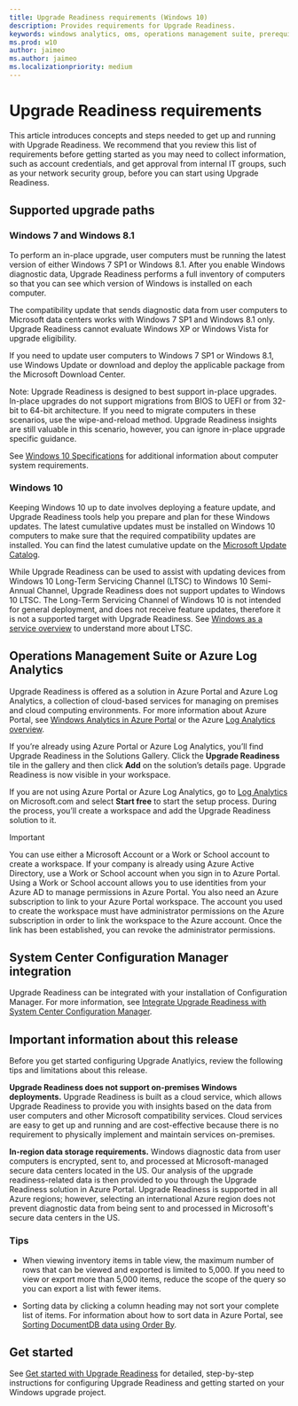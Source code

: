 ```yaml
---
title: Upgrade Readiness requirements (Windows 10)
description: Provides requirements for Upgrade Readiness.
keywords: windows analytics, oms, operations management suite, prerequisites, requirements, upgrades, log analytics,
ms.prod: w10
author: jaimeo
ms.author: jaimeo
ms.localizationpriority: medium
---
```


# Upgrade Readiness requirements

This article introduces concepts and steps needed to get up and running with Upgrade Readiness. We recommend that you review this list of requirements before getting started as you may need to collect information, such as account credentials, and get approval from internal IT groups, such as your network security group, before you can start using Upgrade Readiness.

## Supported upgrade paths

### Windows 7 and Windows 8.1

To perform an in-place upgrade, user computers must be running the latest version of either Windows 7 SP1 or Windows 8.1. After you enable Windows diagnostic data, Upgrade Readiness performs a full inventory of computers so that you can see which version of Windows is installed on each computer.

The compatibility update that sends diagnostic data from user computers to Microsoft data centers works with Windows 7 SP1 and Windows 8.1 only. Upgrade Readiness cannot evaluate Windows XP or Windows Vista for upgrade eligibility.

<!--With Windows 10, edition 1607, the compatibility update is installed automatically.-->

If you need to update user computers to Windows 7 SP1 or Windows 8.1, use Windows Update or download and deploy the applicable package from the Microsoft Download Center.

Note: Upgrade Readiness is designed to best support in-place upgrades. In-place upgrades do not support migrations from BIOS to UEFI or from 32-bit to 64-bit architecture. If you need to migrate computers in these scenarios, use the wipe-and-reload method. Upgrade Readiness insights are still valuable in this scenario, however, you can ignore in-place upgrade specific guidance.

See [Windows 10 Specifications](https://www.microsoft.com/en-US/windows/windows-10-specifications) for additional information about computer system requirements.

### Windows 10

Keeping Windows 10 up to date involves deploying a feature update, and Upgrade Readiness tools help you prepare and plan for these Windows updates.
The latest cumulative updates must be installed on Windows 10 computers to make sure that the required compatibility updates are installed. You can find the latest cumulative update on the [Microsoft Update Catalog](https://catalog.update.microsoft.com).

While Upgrade Readiness can be used to assist with updating devices from Windows 10 Long-Term Servicing Channel (LTSC) to Windows 10 Semi-Annual Channel, Upgrade Readiness does not support updates to Windows 10 LTSC. The Long-Term Servicing Channel of Windows 10 is not intended for general deployment, and does not receive feature updates, therefore it is not a supported target with Upgrade Readiness. See [Windows as a service overview](../update/waas-overview.md#long-term-servicing-channel) to understand more about LTSC.

## Operations Management Suite or Azure Log Analytics

Upgrade Readiness is offered as a solution in Azure Portal and Azure Log Analytics, a collection of cloud-based services for managing on premises and cloud computing environments. For more information about Azure Portal, see [Windows Analytics in Azure Portal](../windows-analytics-azure-portal.md) or the Azure [Log Analytics overview](https://azure.microsoft.com/services/log-analytics/).

If you’re already using Azure Portal or Azure Log Analytics, you’ll find Upgrade Readiness in the Solutions Gallery. Click the **Upgrade Readiness** tile in the gallery and then click **Add** on the solution’s details page. Upgrade Readiness is now visible in your workspace.

If you are not using Azure Portal or Azure Log Analytics, go to [Log Analytics](https://azure.microsoft.com/services/log-analytics/) on Microsoft.com and select **Start free** to start the setup process. During the process, you’ll create a workspace and add the Upgrade Readiness solution to it.

>[!IMPORTANT]
>You can use either a Microsoft Account or a Work or School account to create a workspace. If your company is already using Azure Active Directory, use a Work or School account when you sign in to Azure Portal. Using a Work or School account allows you to use identities from your Azure AD to manage permissions in Azure Portal. You also need an Azure subscription to link to your Azure Portal workspace. The account you used to create the workspace must have administrator permissions on the Azure subscription in order to link the workspace to the Azure account. Once the link has been established, you can revoke the administrator permissions.

## System Center Configuration Manager integration

Upgrade Readiness can be integrated with your installation of Configuration Manager. For more information, see [Integrate Upgrade Readiness with System Center Configuration Manager](https://docs.microsoft.com/sccm/core/clients/manage/upgrade/upgrade-analytics).



## Important information about this release

Before you get started configuring Upgrade Anatlyics, review the following tips and limitations about this release.

**Upgrade Readiness does not support on-premises Windows deployments.** Upgrade Readiness is built as a cloud service, which allows Upgrade Readiness to provide you with insights based on the data from user computers and other Microsoft compatibility services. Cloud services are easy to get up and running and are cost-effective because there is no requirement to physically implement and maintain services on-premises.

**In-region data storage requirements.** Windows diagnostic data from user computers is encrypted, sent to, and processed at Microsoft-managed secure data centers located in the US. Our analysis of the upgrade readiness-related data is then provided to you through the Upgrade Readiness solution in Azure Portal. Upgrade Readiness is supported in all Azure regions; however, selecting an international Azure region does not prevent diagnostic data from being sent to and processed in Microsoft's secure data centers in the US.

### Tips

- When viewing inventory items in table view, the maximum number of rows that can be viewed and exported is limited to 5,000. If you need to view or export more than 5,000 items, reduce the scope of the query so you can export a list with fewer items.

- Sorting data by clicking a column heading may not sort your complete list of items. For information about how to sort data in Azure Portal, see [Sorting DocumentDB data using Order By](https://azure.microsoft.com/documentation/articles/documentdb-orderby).

## Get started

See [Get started with Upgrade Readiness](upgrade-readiness-get-started.md) for detailed, step-by-step instructions for configuring Upgrade Readiness and getting started on your Windows upgrade project.
